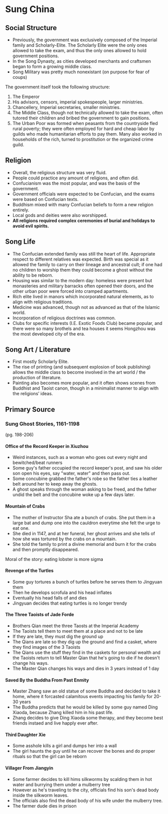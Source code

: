 # Sung China

## Social Structure
- Previously, the government was exclusively composed of the Imperial family and Scholarly-Elite. The Scholarly Elite were the only ones allowed to take the exam, and thus the only ones allowed to hold government positions.
- In the Song Dynasty, as cities developed merchants and craftsmen began to form a growing middle class. 
- Song Military was pretty much nonexistant (on purpose for fear of coups)

The government itself took the following structure:
1. The Emperor
2. His advisors, censors, imperial spokespeople, larger ministries.
3. Chancellery, Imperial secretaries, smaller ministries.
4. The Middle Class, though not technically allowed to take the exam, often tutored their children and bribed the government to gain positions. 
5. The Urban Poor was formed when peasants from the countryside fled rural poverty; they were often employed for hard and cheap labor by guilds who made humanitarian efforts to pay them. Many also worked in households of the rich, turned to prostitution or the organized crime guild.

## Religion
- Overall, the religious structure was very fluid. 
- People could practice any amount of religions, and often did.
- Confucianism was the most popular, and was the basis of the government.
- Government officials were expected to be Confucian, and the exams were based on Confucian texts.
- Buddhism mixed with many Confucian beliefs to form a new religion entirely.
- Local gods and deities were also worshipped.
- **All religions required complex ceremonies of burial and holidays to avoid evil spirits.**

## Song Life
- The Confucian extended family was still the heart of life. Appropriate respect to different relatives was expected. Birth was special as it allowed the family to carry on their lineage and ancestral cult; if one had no children to worship them they could become a ghost without the ability to be reborn.
- Housing was similar to the modern day: homeless were present but monasteries and military barracks often opened their doors, and the other urban poor were forced into cramped apartments. 
- Rich elite lived in manors which incorporated natural elements, as to align with religious traditions.
- Medicine was advanced, though not as advanced as that of the Islamic world. 
- Incorporation of religious doctrines was common.
- Clubs for specific interests (I.E. Exotic Foods Club) became popular, and there were so many brothels and tea houses it seems Hongzhou was the most developed city of the era.


## Song Art / Literature
- First mostly Scholarly Elite.
- The rise of printing (and subsequent explosion of book publishing) allows the middle class to become involved in the art world / the production of literature.
- Painting also becomes more popular, and it often shows scenes from Buddhist and Taoist canon, though in a minimalist manner to align with the religions’ ideas.



## Primary Source

### Sung Ghost Stories, 1161-1198
(pg. 198-206)

#### Office of the Record Keeper in Xiuzhou

- Weird instances, such as a woman who goes out every night and bewitched/beat runners
- Some guy's father occupied the record keeper's post, and saw his older son open his eyes, say "water, water" and then pass out.
- Some concubine grabbed the father's robe so the father ties a leather belt around her to keep away the ghosts.
- A ghost speaks through the woman asking to be freed, and the father undid the belt and the concubine woke up a few days later.

#### Mountain of Crabs

- The mother of Instructor Sha ate a bunch of crabs. She put them in a large bat and dump one into the cauldron everytime she felt the urge to eat one. 
 - She died in 1147, and at her funeral, her ghost arrives and she tells of how she was tortured by the crabs on a mountain.
 - She told the family to print a divine memorial and burn it for the crabs and then promptly disappeared.
 
 Moral of the story: eating lobster is more sigma 
 
#### Revenge of the Turtles

- Some guy tortures a bunch of turtles before he serves them to Jingyuan them
- Then he develops scrofula and his head inflates
- Eventually his head falls of and dies
- Jingyuan decides that eating turtles is no longer trendy 

#### The Three Taoists of Jade Forde

- Brothers Qian meet the three Taosts at the Imperial Academy
- The Taoists tell them to meet them at a place and not to be late
- If they are late, they must dig the ground up
- The Qians are late so they dig up the ground and find a casket, where they find images of the 3 Taoists
- The Qians use the stuff they find in the caskets for personal wealth and the Taoists return to tell Master Qian that he's going to die if he doesn't change his ways.
- The Master Qian changes his ways and dies in 3 years instead of 1 day

#### Saved By the Buddha From Past Enmity
- Master Zhang saw an old statue of some Buddha and decided to take it home, where it forcasted calamitous events impacting his family for 20-30 years
- The Buddha predicts that he would be killed by some guy named Ding Xiaoda, because Zhang killed him in his past life.
- Zhang decides to give Ding Xiaoda some therapy, and they become best friends instaed and live happly ever after.

#### Third Daughter Xie
- Some asshole kills a girl and dumps her into a wall
- The girl haunts the guy until he can recover the bones and do proper rituals so that the girl can be reborn

#### Villager From Jiangyin

- Some farmer decides to kill hims silkworms by scalding them in hot water and burrying them under a mulberry tree
- However as he's traveling to the city, officials find his son's dead body inside the silkworm leaves.
- The officials also find the dead body of his wife under the mulberry tree.
- The farmer dude dies in prison